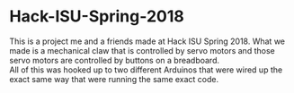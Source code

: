 # Hack-ISU-Spring-2018
This is a project me and a friends made at Hack ISU Spring 2018.
What we made is a mechanical claw that is controlled by servo motors and those servo motors are controlled by buttons on a breadboard.     
All of this was hooked up to two different Arduinos that were wired up the exact same way that were running the same exact code.
